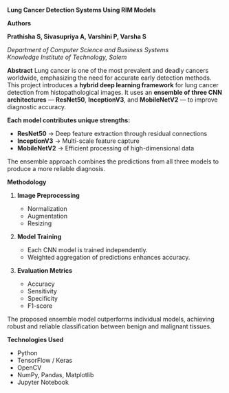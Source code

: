 **Lung Cancer Detection Systems Using RIM Models**

**Authors**

**Prathisha S, Sivasupriya A, Varshini P, Varsha S**

_Department of Computer Science and Business Systems_  
_Knowledge Institute of Technology, Salem_

**Abstract**
Lung cancer is one of the most prevalent and deadly cancers worldwide, emphasizing the need for accurate early detection methods.  
This project introduces a **hybrid deep learning framework** for lung cancer detection from histopathological images. It uses an **ensemble of three CNN architectures** — **ResNet50**, **InceptionV3**, and **MobileNetV2** — to improve diagnostic accuracy.

**Each model contributes unique strengths:**
- **ResNet50** → Deep feature extraction through residual connections  
- **InceptionV3** → Multi-scale feature capture  
- **MobileNetV2** → Efficient processing of high-dimensional data  

The ensemble approach combines the predictions from all three models to produce a more reliable diagnosis.

**Methodology**
1. **Image Preprocessing**  
   - Normalization  
   - Augmentation  
   - Resizing  

2. **Model Training**  
   - Each CNN model is trained independently.  
   - Weighted aggregation of predictions enhances accuracy.

3. **Evaluation Metrics**  
   - Accuracy  
   - Sensitivity  
   - Specificity  
   - F1-score  

The proposed ensemble model outperforms individual models, achieving robust and reliable classification between benign and malignant tissues.

**Technologies Used**
- Python  
- TensorFlow / Keras  
- OpenCV  
- NumPy, Pandas, Matplotlib  
- Jupyter Notebook  
